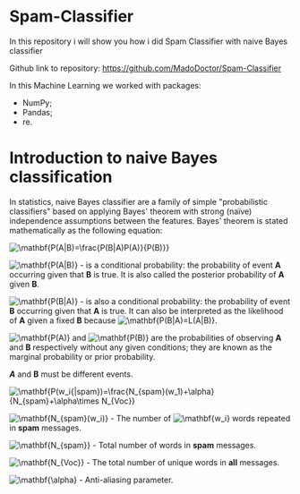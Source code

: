 # Spam-Classifier
In this repository i will show you how i did Spam Classifier with naive Bayes classifier

Github link to repository: https://github.com/MadoDoctor/Spam-Classifier

In this Machine Learning we worked with packages:

* NumPy;
* Pandas;
* re.

# Introduction to naive Bayes classification

In statistics, naive Bayes classifier are a family of simple "probabilistic classifiers" based on applying Bayes' theorem with strong (naïve) independence assumptions between the features. Bayes' theorem is stated mathematically as the following equation:

<img src="https://latex.codecogs.com/svg.image?\mathbf{P(A|B)=\frac{P(B|A)P(A)}{P(B)}}" title="\mathbf{P(A|B)=\frac{P(B|A)P(A)}{P(B)}}" />

<img src="https://latex.codecogs.com/svg.image?\mathbf{P(A|B)}" title="\mathbf{P(A|B)}" /> - is a conditional probability: the probability of event **A** occurring given that **B** is true. It is also called the posterior probability of **A** given **B**.

<img src="https://latex.codecogs.com/svg.image?\mathbf{P(B|A)}" title="\mathbf{P(B|A)}" /> -  is also a conditional probability: the probability of event **B** occurring given that **A** is true. It can also be interpreted as the likelihood of **A** given a fixed **B** because <img src="https://latex.codecogs.com/svg.image?\mathbf{P(B|A)=L(A|B)}" title="\mathbf{P(B|A)=L(A|B)}" />.

<img src="https://latex.codecogs.com/svg.image?\mathbf{P(A)}" title="\mathbf{P(A)}" /> and <img src="https://latex.codecogs.com/svg.image?\mathbf{P(B)}" title="\mathbf{P(B)}" /> are the probabilities of observing **A** and **B** respectively without any given conditions; they are known as the marginal probability or prior probability.

***A*** and **B** must be different events.

<img src="https://latex.codecogs.com/svg.image?\mathbf{P(w_i{|spam})=\frac{N_{spam}(w_1)&plus;\alpha}{N_{spam}&plus;\alpha\times&space;N_{Voc}}" title="\mathbf{P(w_i{|spam})=\frac{N_{spam}(w_1)+\alpha}{N_{spam}+\alpha\times N_{Voc}}" />


<img src="https://latex.codecogs.com/svg.image?\mathbf{N_{spam}(w_i)}" title="\mathbf{N_{spam}(w_i)}" /> - The number of <img src="https://latex.codecogs.com/svg.image?\mathbf{w_i}" title="\mathbf{w_i}" /> words repeated in **spam** messages.

<img src="https://latex.codecogs.com/svg.image?\mathbf{N_{spam}}" title="\mathbf{N_{spam}}" /> - Total number of words in **spam** messages.

<img src="https://latex.codecogs.com/svg.image?\mathbf{N_{Voc}}" title="\mathbf{N_{Voc}}" /> - The total number of unique words in **all** messages.

<img src="https://latex.codecogs.com/svg.image?\mathbf{\alpha}" title="\mathbf{\alpha}" /> - Anti-aliasing parameter.

